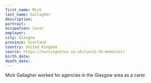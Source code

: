```yaml
---
first_name: Mick
last_name: Gallagher
description: 
portrait: 
occupation: Carer
employer: 
city: Glasgow
province: Scotland
country: United Kingdom
source: https://nursingnotes.co.uk/covid-19-memorial/
birth_date: 
death_date: 
---
```


Mick Gallagher worked for agencies in the Glasgow area as a carer.